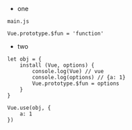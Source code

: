 
* one

`main.js`
```
Vue.prototype.$fun = 'function'
```

* two

```
let obj = {
    install (Vue, options) {
        console.log(Vue) // vue
        console.log(options) // {a: 1}
        Vue.prototype.$fun = options
    }
}

Vue.use(obj, {
    a: 1
})
```
